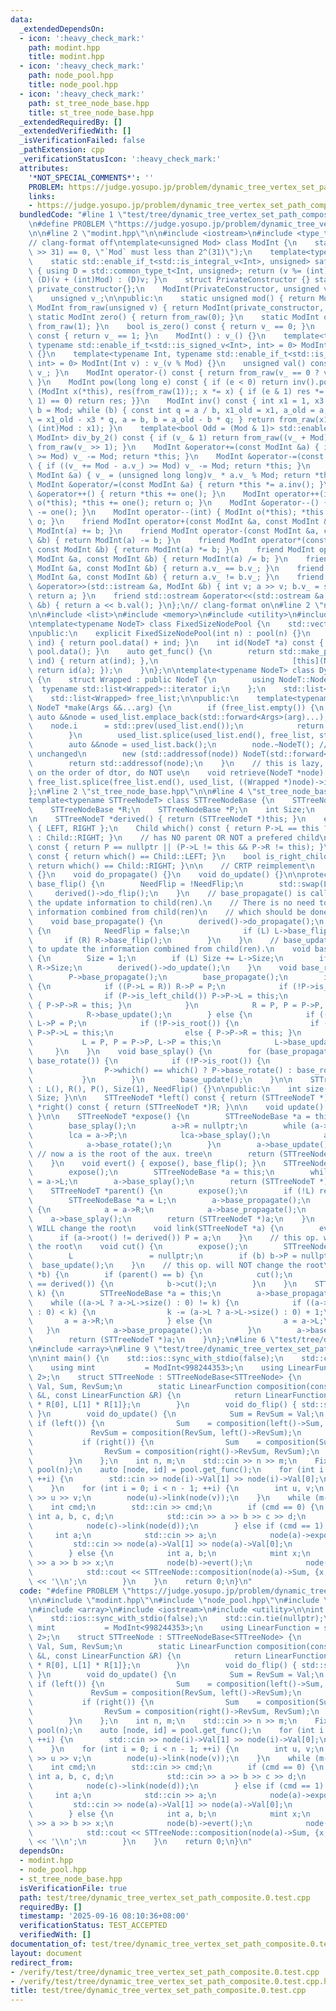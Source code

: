 ```yaml
---
data:
  _extendedDependsOn:
  - icon: ':heavy_check_mark:'
    path: modint.hpp
    title: modint.hpp
  - icon: ':heavy_check_mark:'
    path: node_pool.hpp
    title: node_pool.hpp
  - icon: ':heavy_check_mark:'
    path: st_tree_node_base.hpp
    title: st_tree_node_base.hpp
  _extendedRequiredBy: []
  _extendedVerifiedWith: []
  _isVerificationFailed: false
  _pathExtension: cpp
  _verificationStatusIcon: ':heavy_check_mark:'
  attributes:
    '*NOT_SPECIAL_COMMENTS*': ''
    PROBLEM: https://judge.yosupo.jp/problem/dynamic_tree_vertex_set_path_composite
    links:
    - https://judge.yosupo.jp/problem/dynamic_tree_vertex_set_path_composite
  bundledCode: "#line 1 \"test/tree/dynamic_tree_vertex_set_path_composite.0.test.cpp\"\
    \n#define PROBLEM \"https://judge.yosupo.jp/problem/dynamic_tree_vertex_set_path_composite\"\
    \n\n#line 2 \"modint.hpp\"\n\n#include <iostream>\n#include <type_traits>\n\n\
    // clang-format off\ntemplate<unsigned Mod> class ModInt {\n    static_assert((Mod\
    \ >> 31) == 0, \"`Mod` must less than 2^(31)\");\n    template<typename Int>\n\
    \    static std::enable_if_t<std::is_integral_v<Int>, unsigned> safe_mod(Int v)\
    \ { using D = std::common_type_t<Int, unsigned>; return (v %= (int)Mod) < 0 ?\
    \ (D)(v + (int)Mod) : (D)v; }\n    struct PrivateConstructor {} static inline\
    \ private_constructor{};\n    ModInt(PrivateConstructor, unsigned v) : v_(v) {}\n\
    \    unsigned v_;\n\npublic:\n    static unsigned mod() { return Mod; }\n    static\
    \ ModInt from_raw(unsigned v) { return ModInt(private_constructor, v); }\n   \
    \ static ModInt zero() { return from_raw(0); }\n    static ModInt one() { return\
    \ from_raw(1); }\n    bool is_zero() const { return v_ == 0; }\n    bool is_one()\
    \ const { return v_ == 1; }\n    ModInt() : v_() {}\n    template<typename Int,\
    \ typename std::enable_if_t<std::is_signed_v<Int>, int> = 0> ModInt(Int v) : v_(safe_mod(v))\
    \ {}\n    template<typename Int, typename std::enable_if_t<std::is_unsigned_v<Int>,\
    \ int> = 0> ModInt(Int v) : v_(v % Mod) {}\n    unsigned val() const { return\
    \ v_; }\n    ModInt operator-() const { return from_raw(v_ == 0 ? v_ : Mod - v_);\
    \ }\n    ModInt pow(long long e) const { if (e < 0) return inv().pow(-e); for\
    \ (ModInt x(*this), res(from_raw(1));; x *= x) { if (e & 1) res *= x; if ((e >>=\
    \ 1) == 0) return res; }}\n    ModInt inv() const { int x1 = 1, x3 = 0, a = val(),\
    \ b = Mod; while (b) { const int q = a / b, x1_old = x1, a_old = a; x1 = x3, x3\
    \ = x1_old - x3 * q, a = b, b = a_old - b * q; } return from_raw(x1 < 0 ? x1 +\
    \ (int)Mod : x1); }\n    template<bool Odd = (Mod & 1)> std::enable_if_t<Odd,\
    \ ModInt> div_by_2() const { if (v_ & 1) return from_raw((v_ + Mod) >> 1); return\
    \ from_raw(v_ >> 1); }\n    ModInt &operator+=(const ModInt &a) { if ((v_ += a.v_)\
    \ >= Mod) v_ -= Mod; return *this; }\n    ModInt &operator-=(const ModInt &a)\
    \ { if ((v_ += Mod - a.v_) >= Mod) v_ -= Mod; return *this; }\n    ModInt &operator*=(const\
    \ ModInt &a) { v_ = (unsigned long long)v_ * a.v_ % Mod; return *this; }\n   \
    \ ModInt &operator/=(const ModInt &a) { return *this *= a.inv(); }\n    ModInt\
    \ &operator++() { return *this += one(); }\n    ModInt operator++(int) { ModInt\
    \ o(*this); *this += one(); return o; }\n    ModInt &operator--() { return *this\
    \ -= one(); }\n    ModInt operator--(int) { ModInt o(*this); *this -= one(); return\
    \ o; }\n    friend ModInt operator+(const ModInt &a, const ModInt &b) { return\
    \ ModInt(a) += b; }\n    friend ModInt operator-(const ModInt &a, const ModInt\
    \ &b) { return ModInt(a) -= b; }\n    friend ModInt operator*(const ModInt &a,\
    \ const ModInt &b) { return ModInt(a) *= b; }\n    friend ModInt operator/(const\
    \ ModInt &a, const ModInt &b) { return ModInt(a) /= b; }\n    friend bool operator==(const\
    \ ModInt &a, const ModInt &b) { return a.v_ == b.v_; }\n    friend bool operator!=(const\
    \ ModInt &a, const ModInt &b) { return a.v_ != b.v_; }\n    friend std::istream\
    \ &operator>>(std::istream &a, ModInt &b) { int v; a >> v; b.v_ = safe_mod(v);\
    \ return a; }\n    friend std::ostream &operator<<(std::ostream &a, const ModInt\
    \ &b) { return a << b.val(); }\n};\n// clang-format on\n#line 2 \"node_pool.hpp\"\
    \n\n#include <list>\n#include <memory>\n#include <utility>\n#include <vector>\n\
    \ntemplate<typename NodeT> class FixedSizeNodePool {\n    std::vector<NodeT> pool;\n\
    \npublic:\n    explicit FixedSizeNodePool(int n) : pool(n) {}\n    NodeT *at(int\
    \ ind) { return pool.data() + ind; }\n    int id(NodeT *a) const { return a -\
    \ pool.data(); }\n    auto get_func() {\n        return std::make_pair([this](int\
    \ ind) { return at(ind); },\n                              [this](NodeT *a) {\
    \ return id(a); });\n    }\n};\n\ntemplate<typename NodeT> class DynamicSizeNodePool\
    \ {\n    struct Wrapped : public NodeT {\n        using NodeT::NodeT;\n      \
    \  typename std::list<Wrapped>::iterator i;\n    };\n    std::list<Wrapped> used_list;\n\
    \    std::list<Wrapped> free_list;\n\npublic:\n    template<typename... Args>\
    \ NodeT *make(Args &&...arg) {\n        if (free_list.empty()) {\n           \
    \ auto &&node = used_list.emplace_back(std::forward<Args>(arg)...);\n        \
    \    node.i      = std::prev(used_list.end());\n            return std::addressof(node);\n\
    \        }\n        used_list.splice(used_list.end(), free_list, std::prev(free_list.end()));\n\
    \        auto &&node = used_list.back();\n        node.~NodeT(); // i remains\
    \ unchanged\n        new (std::addressof(node)) NodeT(std::forward<Args>(arg)...);\n\
    \        return std::addressof(node);\n    }\n    // this is lazy, if sth. relies\
    \ on the order of dtor, do NOT use\n    void retrieve(NodeT *node) {\n       \
    \ free_list.splice(free_list.end(), used_list, ((Wrapped *)node)->i);\n    }\n\
    };\n#line 2 \"st_tree_node_base.hpp\"\n\n#line 4 \"st_tree_node_base.hpp\"\n\n\
    template<typename STTreeNodeT> class STTreeNodeBase {\n    STTreeNodeBase *L;\n\
    \    STTreeNodeBase *R;\n    STTreeNodeBase *P;\n    int Size;\n    bool NeedFlip;\n\
    \n    STTreeNodeT *derived() { return (STTreeNodeT *)this; }\n    enum class Child\
    \ { LEFT, RIGHT };\n    Child which() const { return P->L == this ? Child::LEFT\
    \ : Child::RIGHT; }\n    // has NO parent OR NOT a prefered child\n    bool is_root()\
    \ const { return P == nullptr || (P->L != this && P->R != this); }\n    bool is_left_child()\
    \ const { return which() == Child::LEFT; }\n    bool is_right_child() const {\
    \ return which() == Child::RIGHT; }\n\n    // CRTP reimplement\n    void do_flip()\
    \ {}\n    void do_propagate() {}\n    void do_update() {}\n\nprotected:\n    void\
    \ base_flip() {\n        NeedFlip = !NeedFlip;\n        std::swap(L, R);\n   \
    \     derived()->do_flip();\n    }\n    // base_propagate() is called to propagate\
    \ the update information to child(ren).\n    // There is no need to update the\
    \ information combined from child(ren)\n    // which should be done in base_update().\n\
    \    void base_propagate() {\n        derived()->do_propagate();\n        if (NeedFlip)\
    \ {\n            NeedFlip = false;\n            if (L) L->base_flip();\n     \
    \       if (R) R->base_flip();\n        }\n    }\n    // base_update() is called\
    \ to update the information combined from child(ren).\n    void base_update()\
    \ {\n        Size = 1;\n        if (L) Size += L->Size;\n        if (R) Size +=\
    \ R->Size;\n        derived()->do_update();\n    }\n    void base_rotate() {\n\
    \        P->base_propagate();\n        base_propagate();\n        if (is_left_child())\
    \ {\n            if ((P->L = R)) R->P = P;\n            if (!P->is_root()) {\n\
    \                if (P->is_left_child()) P->P->L = this;\n                else\
    \ { P->P->R = this; }\n            }\n            R = P, P = P->P, R->P = this;\n\
    \            R->base_update();\n        } else {\n            if ((P->R = L))\
    \ L->P = P;\n            if (!P->is_root()) {\n                if (P->is_left_child())\
    \ P->P->L = this;\n                else { P->P->R = this; }\n            }\n \
    \           L = P, P = P->P, L->P = this;\n            L->base_update();\n   \
    \     }\n    }\n    void base_splay() {\n        for (base_propagate(); !is_root();\
    \ base_rotate()) {\n            if (!P->is_root()) {\n                P->P->base_propagate();\n\
    \                P->which() == which() ? P->base_rotate() : base_rotate();\n \
    \           }\n        }\n        base_update();\n    }\n\n    STTreeNodeBase()\
    \ : L(), R(), P(), Size(1), NeedFlip() {}\n\npublic:\n    int size() const { return\
    \ Size; }\n\n    STTreeNodeT *left() const { return (STTreeNodeT *)L; }\n    STTreeNodeT\
    \ *right() const { return (STTreeNodeT *)R; }\n\n    void update() { base_update();\
    \ }\n\n    STTreeNodeT *expose() {\n        STTreeNodeBase *a = this, *lca = a;\n\
    \        base_splay();\n        a->R = nullptr;\n        while (a->P) {\n    \
    \        lca = a->P;\n            lca->base_splay();\n            a->P->R = a;\n\
    \            a->base_rotate();\n        }\n        a->base_update();\n       \
    \ // now a is the root of the aux. tree\n        return (STTreeNodeT *)lca;\n\
    \    }\n    void evert() { expose(), base_flip(); }\n    STTreeNodeT *root() {\n\
    \        expose();\n        STTreeNodeBase *a = this;\n        while (a->L) a\
    \ = a->L;\n        a->base_splay();\n        return (STTreeNodeT *)a;\n    }\n\
    \    STTreeNodeT *parent() {\n        expose();\n        if (!L) return nullptr;\n\
    \        STTreeNodeBase *a = L;\n        a->base_propagate();\n        while (a->R)\
    \ {\n            a = a->R;\n            a->base_propagate();\n        }\n    \
    \    a->base_splay();\n        return (STTreeNodeT *)a;\n    }\n    // this op.\
    \ WILL change the root\n    void link(STTreeNodeT *a) {\n        evert();\n  \
    \      if (a->root() != derived()) P = a;\n    }\n    // this op. will NOT change\
    \ the root\n    void cut() {\n        expose();\n        STTreeNodeBase *b = L;\n\
    \        L                 = nullptr;\n        if (b) b->P = nullptr;\n      \
    \  base_update();\n    }\n    // this op. will NOT change the root\n    void cut(STTreeNodeT\
    \ *b) {\n        if (parent() == b) {\n            cut();\n        } else if (b->parent()\
    \ == derived()) {\n            b->cut();\n        }\n    }\n    STTreeNodeT *select(int\
    \ k) {\n        STTreeNodeBase *a = this;\n        a->base_propagate();\n    \
    \    while ((a->L ? a->L->size() : 0) != k) {\n            if ((a->L ? a->L->size()\
    \ : 0) < k) {\n                k -= (a->L ? a->L->size() : 0) + 1;\n         \
    \       a = a->R;\n            } else {\n                a = a->L;\n         \
    \   }\n            a->base_propagate();\n        }\n        a->base_splay();\n\
    \        return (STTreeNodeT *)a;\n    }\n};\n#line 6 \"test/tree/dynamic_tree_vertex_set_path_composite.0.test.cpp\"\
    \n#include <array>\n#line 9 \"test/tree/dynamic_tree_vertex_set_path_composite.0.test.cpp\"\
    \n\nint main() {\n    std::ios::sync_with_stdio(false);\n    std::cin.tie(nullptr);\n\
    \    using mint           = ModInt<998244353>;\n    using LinearFunction = std::array<mint,\
    \ 2>;\n    struct STTreeNode : STTreeNodeBase<STTreeNode> {\n        LinearFunction\
    \ Val, Sum, RevSum;\n        static LinearFunction composition(const LinearFunction\
    \ &L, const LinearFunction &R) {\n            return LinearFunction{L[0] + L[1]\
    \ * R[0], L[1] * R[1]};\n        }\n        void do_flip() { std::swap(Sum, RevSum);\
    \ }\n        void do_update() {\n            Sum = RevSum = Val;\n           \
    \ if (left()) {\n                Sum    = composition(left()->Sum, Sum);\n   \
    \             RevSum = composition(RevSum, left()->RevSum);\n            }\n \
    \           if (right()) {\n                Sum    = composition(Sum, right()->Sum);\n\
    \                RevSum = composition(right()->RevSum, RevSum);\n            }\n\
    \        }\n    };\n    int n, m;\n    std::cin >> n >> m;\n    FixedSizeNodePool<STTreeNode>\
    \ pool(n);\n    auto [node, id] = pool.get_func();\n    for (int i = 0; i < n;\
    \ ++i) {\n        std::cin >> node(i)->Val[1] >> node(i)->Val[0];\n        node(i)->update();\n\
    \    }\n    for (int i = 0; i < n - 1; ++i) {\n        int u, v;\n        std::cin\
    \ >> u >> v;\n        node(u)->link(node(v));\n    }\n    while (m--) {\n    \
    \    int cmd;\n        std::cin >> cmd;\n        if (cmd == 0) {\n           \
    \ int a, b, c, d;\n            std::cin >> a >> b >> c >> d;\n            node(a)->cut(node(b));\n\
    \            node(c)->link(node(d));\n        } else if (cmd == 1) {\n       \
    \     int a;\n            std::cin >> a;\n            node(a)->expose();\n   \
    \         std::cin >> node(a)->Val[1] >> node(a)->Val[0];\n            node(a)->update();\n\
    \        } else {\n            int a, b;\n            mint x;\n            std::cin\
    \ >> a >> b >> x;\n            node(b)->evert();\n            node(a)->expose();\n\
    \            std::cout << STTreeNode::composition(node(a)->Sum, {x, 0}).at(0)\
    \ << '\\n';\n        }\n    }\n    return 0;\n}\n"
  code: "#define PROBLEM \"https://judge.yosupo.jp/problem/dynamic_tree_vertex_set_path_composite\"\
    \n\n#include \"modint.hpp\"\n#include \"node_pool.hpp\"\n#include \"st_tree_node_base.hpp\"\
    \n#include <array>\n#include <iostream>\n#include <utility>\n\nint main() {\n\
    \    std::ios::sync_with_stdio(false);\n    std::cin.tie(nullptr);\n    using\
    \ mint           = ModInt<998244353>;\n    using LinearFunction = std::array<mint,\
    \ 2>;\n    struct STTreeNode : STTreeNodeBase<STTreeNode> {\n        LinearFunction\
    \ Val, Sum, RevSum;\n        static LinearFunction composition(const LinearFunction\
    \ &L, const LinearFunction &R) {\n            return LinearFunction{L[0] + L[1]\
    \ * R[0], L[1] * R[1]};\n        }\n        void do_flip() { std::swap(Sum, RevSum);\
    \ }\n        void do_update() {\n            Sum = RevSum = Val;\n           \
    \ if (left()) {\n                Sum    = composition(left()->Sum, Sum);\n   \
    \             RevSum = composition(RevSum, left()->RevSum);\n            }\n \
    \           if (right()) {\n                Sum    = composition(Sum, right()->Sum);\n\
    \                RevSum = composition(right()->RevSum, RevSum);\n            }\n\
    \        }\n    };\n    int n, m;\n    std::cin >> n >> m;\n    FixedSizeNodePool<STTreeNode>\
    \ pool(n);\n    auto [node, id] = pool.get_func();\n    for (int i = 0; i < n;\
    \ ++i) {\n        std::cin >> node(i)->Val[1] >> node(i)->Val[0];\n        node(i)->update();\n\
    \    }\n    for (int i = 0; i < n - 1; ++i) {\n        int u, v;\n        std::cin\
    \ >> u >> v;\n        node(u)->link(node(v));\n    }\n    while (m--) {\n    \
    \    int cmd;\n        std::cin >> cmd;\n        if (cmd == 0) {\n           \
    \ int a, b, c, d;\n            std::cin >> a >> b >> c >> d;\n            node(a)->cut(node(b));\n\
    \            node(c)->link(node(d));\n        } else if (cmd == 1) {\n       \
    \     int a;\n            std::cin >> a;\n            node(a)->expose();\n   \
    \         std::cin >> node(a)->Val[1] >> node(a)->Val[0];\n            node(a)->update();\n\
    \        } else {\n            int a, b;\n            mint x;\n            std::cin\
    \ >> a >> b >> x;\n            node(b)->evert();\n            node(a)->expose();\n\
    \            std::cout << STTreeNode::composition(node(a)->Sum, {x, 0}).at(0)\
    \ << '\\n';\n        }\n    }\n    return 0;\n}\n"
  dependsOn:
  - modint.hpp
  - node_pool.hpp
  - st_tree_node_base.hpp
  isVerificationFile: true
  path: test/tree/dynamic_tree_vertex_set_path_composite.0.test.cpp
  requiredBy: []
  timestamp: '2025-09-16 08:10:36+08:00'
  verificationStatus: TEST_ACCEPTED
  verifiedWith: []
documentation_of: test/tree/dynamic_tree_vertex_set_path_composite.0.test.cpp
layout: document
redirect_from:
- /verify/test/tree/dynamic_tree_vertex_set_path_composite.0.test.cpp
- /verify/test/tree/dynamic_tree_vertex_set_path_composite.0.test.cpp.html
title: test/tree/dynamic_tree_vertex_set_path_composite.0.test.cpp
---
```


